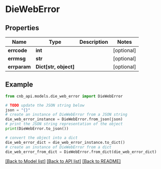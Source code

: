 # DieWebError


## Properties

Name | Type | Description | Notes
------------ | ------------- | ------------- | -------------
**errcode** | **int** |  | [optional] 
**errmsg** | **str** |  | [optional] 
**errparam** | **Dict[str, object]** |  | [optional] 

## Example

```python
from cnb_api.models.die_web_error import DieWebError

# TODO update the JSON string below
json = "{}"
# create an instance of DieWebError from a JSON string
die_web_error_instance = DieWebError.from_json(json)
# print the JSON string representation of the object
print(DieWebError.to_json())

# convert the object into a dict
die_web_error_dict = die_web_error_instance.to_dict()
# create an instance of DieWebError from a dict
die_web_error_from_dict = DieWebError.from_dict(die_web_error_dict)
```
[[Back to Model list]](../README.md#documentation-for-models) [[Back to API list]](../README.md#documentation-for-api-endpoints) [[Back to README]](../README.md)


